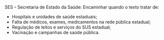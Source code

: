 SES – Secretaria de Estado da Saúde:
Encaminhar quando o texto tratar de:
- Hospitais e unidades de saúde estaduais;
- Falta de médicos, exames, medicamentos na rede pública estadual;
- Regulação de leitos e serviços do SUS estadual;
- Vacinação e campanhas de saúde pública.
